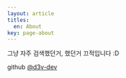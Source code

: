 ```yaml
---
layout: article
titles:
  en: About
key: page-about
---
```


그냥 자주 검색했던거, 했던거 끄적입니다 :D

github [@d3v-dev](https://github.com/d3v-dev)  
